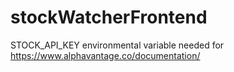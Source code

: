 # stockWatcherFrontend

STOCK_API_KEY environmental variable needed for https://www.alphavantage.co/documentation/